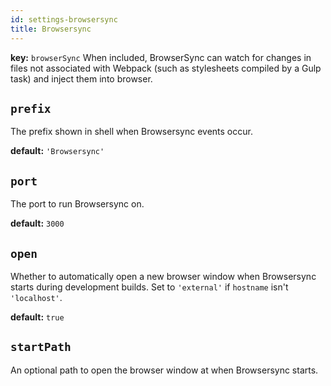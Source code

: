 ```yaml
---
id: settings-browsersync
title: Browsersync
---
```


**key:** `browserSync`
When included, BrowserSync can watch for changes in files not associated with Webpack (such as stylesheets compiled by a Gulp task) and inject them into browser.

## `prefix`
The prefix shown in shell when Browsersync events occur.

**default:**
`'Browsersync'`

## `port`
The port to run Browsersync on.

**default:**
`3000`

## `open`
Whether to automatically open a new browser window when Browsersync starts during development builds. Set to `'external'` if `hostname` isn't `'localhost'`.

**default:**
`true`

## `startPath`
An optional path to open the browser window at when Browsersync starts.

